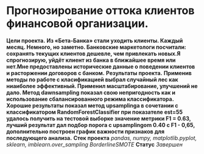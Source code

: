 # Прогнозирование оттока клиентов финансовой организации.
**Цели проекта.**
**Из «Бета-Банка» стали уходить клиенты. Каждый месяц. Немного, но заметно. Банковские маркетологи посчитали: сохранять текущих клиентов дешевле, чем привлекать новых.Я спрогнозирую, уйдёт клиент из банка в ближайшее время или нет.Мне предоставлены исторические данные о поведении клиентов и расторжении договоров с банком.**
**Результаты проекта.**
**Применив методы по работе с класификацией выбрал случайный лес как ниаиболее эффективный. Применил масштабирование, улучшений не дало. Метод dawnsampling показал свою непригодность как и использование сбалансированного режима классификатора. Хорошие результаты показал метод upsamplinga в сочетании с классификатором RandomForestClassifier при показателе est=55 удалось получить на тестовой выборке значение метрики F1 = 0.63, лучший результат дал подбор порога с upsamplingom 0.40 c F1 - 0,65, дополнительно построен график важности признаков для последующего анализа.**
**Стек проекта**
_pandas, numpy, matplotlib.pyplot, sklearn, imblearn.over_sampling BorderlineSMOTE_
**Статус**
_Завершен_
